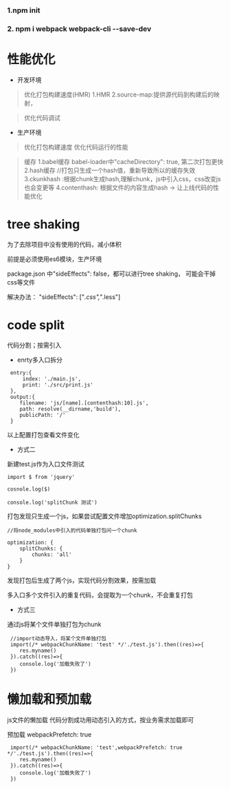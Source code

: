 ### 1.npm init
### 2. npm i webpack webpack-cli --save-dev

# 性能优化

* 开发环境
> 优化打包构建速度(HMR)
> 1.HMR
> 2.source-map:提供源代码到构建后的映射，

> 优化代码调试 

* 生产环境
> 优化打包构建速度
> 优化代码运行的性能


> 缓存 
1.babel缓存  babel-loader中"cacheDirectory": true, 第二次打包更快
2.hash缓存 //打包只生成一个hash值，重新导致所以的缓存失效
3.ckunkhash :根据chunk生成hash,理解chunk，js中引入css，css改变js也会变更等
4.contenthash: 根据文件的内容生成hash -> 让上线代码的性能优化

# tree shaking

为了去除项目中没有使用的代码，减小体积

前提是必须使用es6模块，生产环境 

package.json 中"sideEffects": false，都可以进行tree shaking， 可能会干掉css等文件

解决办法： "sideEffects": ["*.css","*.less"]


# code split 
代码分割；按需引入

* enrty多入口拆分

```
 entry:{
     index: './main.js',
     print: './src/print.js'
 },
 output:{
    filename: 'js/[name].[contenthash:10].js',
    path: resolve(__dirname,'build'),
    publicPath: '/'
 }
```
以上配置打包查看文件变化

* 方式二
  
新建test.js作为入口文件测试
```
import $ from 'jquery'

cosnole.log($)

console.log('splitChunk 测试')
```
打包发现只生成一个js，如果尝试配置文件增加optimization.splitChunks

```
//将node_modules中引入的代码单独打包问一个chunk

optimization: {
    splitChunks: {
        chunks: 'all'
    }
}
```
发现打包后生成了两个js，实现代码分割效果，按需加载

多入口多个文件引入的重复代码，会提取为一个chunk，不会重复打包

* 方式三
  
通过js将某个文件单独打包为chunk
```
 //import动态导入，将某个文件单独打包
 import(/* webpackChunkName: 'test' */'./test.js').then((res)=>{
    res.myname()
 }).catch((res)=>{
    console.log('加载失败了')
 })
```

# 懒加载和预加载

js文件的懒加载
代码分割成功用动态引入的方式，按业务需求加载即可

预加载 webpackPrefetch: true
```
 import(/* webpackChunkName: 'test',webpackPrefetch: true */'./test.js').then((res)=>{
    res.myname()
 }).catch((res)=>{
    console.log('加载失败了')
 })
```